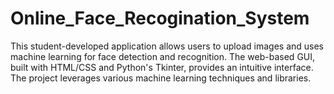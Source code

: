 # Online_Face_Recogination_System
This student-developed application allows users to upload images and uses machine learning for face detection and recognition. The web-based GUI, built with HTML/CSS and Python's Tkinter, provides an intuitive interface. The project leverages various machine learning techniques and libraries.
